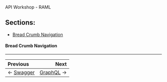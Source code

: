 API Workshop - RAML

## Sections:

* [Bread Crumb Navigation](#bread-crumb-navigation)

#### Bread Crumb Navigation
_________________________

Previous | Next
:------- | ---:
← [Swagger](./swagger.md) | [GraphQL](./graphql.md) →
